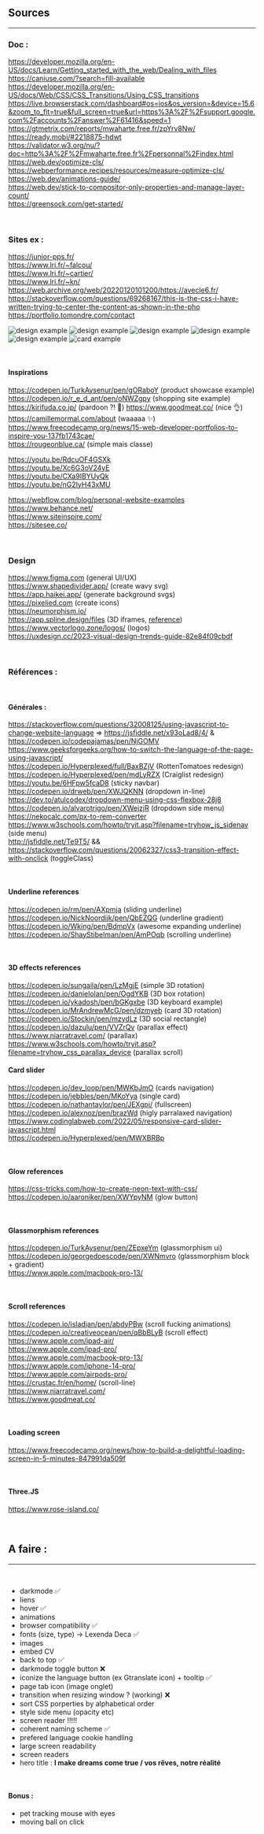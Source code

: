 <!-- FOR .Rmd
https://bookdown.org/yihui/rmarkdown/installation.html
https://stackoverflow.com/questions/36697244/rscript-is-not-recognized-as-an-internal-or-external-command-operable-program 
https://github.com/yixuan/prettydoc 
---
title: Nineteen Years Later
author: Harry Potter
date: July 31, 2016
output:
  prettydoc::html_pretty:
    theme: cayman
    highlight: github
    math: katex
---
-->
## Sources
***

### Doc :
https://developer.mozilla.org/en-US/docs/Learn/Getting_started_with_the_web/Dealing_with_files   
https://caniuse.com/?search=fill-available   
https://developer.mozilla.org/en-US/docs/Web/CSS/CSS_Transitions/Using_CSS_transitions   
https://live.browserstack.com/dashboard#os=ios&os_version=&device=15.6&zoom_to_fit=true&full_screen=true&url=https%3A%2F%2Fsupport.google.com%2Faccounts%2Fanswer%2F61416&speed=1   
https://gtmetrix.com/reports/mwaharte.free.fr/zpYrv8Nw/   
https://ready.mobi/#2218875-hdwt   
https://validator.w3.org/nu/?doc=http%3A%2F%2Fmwaharte.free.fr%2Fpersonnal%2Findex.html   
https://web.dev/optimize-cls/   
https://webperformance.recipes/resources/measure-optimize-cls/   
https://web.dev/animations-guide/   
https://web.dev/stick-to-compositor-only-properties-and-manage-layer-count/   
https://greensock.com/get-started/   




&nbsp;
### Sites ex :
https://junior-pps.fr/   
https://www.lri.fr/~falcou/   
https://www.lri.fr/~cartier/  
https://www.lri.fr/~kn/  
https://web.archive.org/web/20220120101200/https://avecle6.fr/  
https://stackoverflow.com/questions/69268167/this-is-the-css-i-have-written-trying-to-center-the-content-as-shown-in-the-pho  
https://portfolio.tomondre.com/contact   

![design example](/Documentation/design-1.jpg "Design Example")
![design example](/Documentation/playfull.jpeg "Design Example")
![design example](/Documentation/blurred_gradient.jpeg "Design Example")
![design example](/Documentation/classy.jpeg "Design Example")
![design example](/Documentation/simple_dark.jpeg "Design Example")
![card example](/Documentation/modern_cards.jpg "CardExample")


&nbsp;
#### Inspirations

https://codepen.io/TurkAysenur/pen/gORaboY  (product showcase example)   
https://codepen.io/r_e_d_ant/pen/oNWZgpy  (shopping site example)   
https://kirifuda.co.jp/   (pardoon ?! 🤯)
https://www.goodmeat.co/  (nice 👌)   
https://camillemormal.com/about   (waaaaa ✨)   
https://www.freecodecamp.org/news/15-web-developer-portfolios-to-inspire-you-137fb1743cae/   
https://rougeonblue.ca/   (simple mais classe)



https://youtu.be/RdcuOF4GSXk   
https://youtu.be/Xc6G3oV24yE   
https://youtu.be/CXa9IBYUyQk   
https://youtu.be/nG2IyH43xMU   

https://webflow.com/blog/personal-website-examples   
https://www.behance.net/   
https://www.siteinspire.com/   
https://sitesee.co/   




&nbsp;
### Design
https://www.figma.com (general UI/UX)   
https://www.shapedivider.app/ (create wavy svg)    
https://app.haikei.app/ (generate background svgs)   
https://pixelied.com (create icons)   
https://neumorphism.io/   
https://app.spline.design/files  (3D iframes, [reference](https://github.com/Wubpooz/Test_3D_css))   
https://www.vectorlogo.zone/logos/  (logos)   
https://uxdesign.cc/2023-visual-design-trends-guide-82e84f09cbdf   


&nbsp;
### Références :

&nbsp;
#### Générales : 

https://stackoverflow.com/questions/32008125/using-javascript-to-change-website-language => https://jsfiddle.net/x93oLad8/4/   &  https://codepen.io/codepajamas/pen/NjGOMV   
https://www.geeksforgeeks.org/how-to-switch-the-language-of-the-page-using-javascript/   
https://codepen.io/Hyperplexed/full/BaxBZjV (RottenTomatoes redesign)   
https://codepen.io/Hyperplexed/pen/mdLyRZX  (Craiglist redesign)   
https://youtu.be/6HFpw5fcaD8  (sticky navbar)   
https://codepen.io/drweb/pen/XWJQKNN  (dropdown in-line)   
https://dev.to/atulcodex/dropdown-menu-using-css-flexbox-28j8   
https://codepen.io/alvarotrigo/pen/XWejzjR  (dropdown side menu)   
https://nekocalc.com/px-to-rem-converter  
https://www.w3schools.com/howto/tryit.asp?filename=tryhow_js_sidenav (side menu)  
http://jsfiddle.net/Te9T5/ && https://stackoverflow.com/questions/20062327/css3-transition-effect-with-onclick  (toggleClass)  



&nbsp;
#### Underline references

https://codepen.io/rm/pen/AXpmja  (sliding underline)  
https://codepen.io/NickNoordijk/pen/QbEZQG  (underline gradient)  
https://codepen.io/Wking/pen/BdmpVx   (awesome expanding underline)  
https://codepen.io/ShayStibelman/pen/AmPOqb  (scrolling underline)  


&nbsp;
#### 3D effects references

https://codepen.io/sungaila/pen/LzMgjE  (simple 3D rotation)  
https://codepen.io/danielolan/pen/OgdYKB  (3D box rotation)  
https://codepen.io/ykadosh/pen/bGKgxbe  (3D keyboard example)  
https://codepen.io/MrAndrewMcG/pen/dzmyeb  (card 3D rotation)  
https://codepen.io/Stockin/pen/mzydLz   (3D social rectangle)  
https://codepen.io/dazulu/pen/VVZrQv  (parallax effect)  
https://www.niarratravel.com/ (parallax)   
https://www.w3schools.com/howto/tryit.asp?filename=tryhow_css_parallax_device (parallax scroll)


#### Card slider
https://codepen.io/dev_loop/pen/MWKbJmO  (cards navigation)   
https://codepen.io/jebbles/pen/MKoYya (single card)   
https://codepen.io/nathantaylor/pen/JEXgpj/ (fullscreen)   
https://codepen.io/alexnoz/pen/brazWd (higly parralaxed navigation)   
https://www.codinglabweb.com/2022/05/responsive-card-slider-javascript.html   
https://codepen.io/Hyperplexed/pen/MWXBRBp   

&nbsp;
#### Glow references

https://css-tricks.com/how-to-create-neon-text-with-css/  
https://codepen.io/aaroniker/pen/XWYpyNM  (glow button)  


&nbsp;
#### Glassmorphism references

https://codepen.io/TurkAysenur/pen/ZEpxeYm  (glassmorphism ui)  
https://codepen.io/georgedoescode/pen/XWNmvro  (glassmorphism block + gradient)  
https://www.apple.com/macbook-pro-13/  


&nbsp;
#### Scroll references

https://codepen.io/isladjan/pen/abdyPBw  (scroll fucking animations)  
https://codepen.io/creativeocean/pen/qBbBLyB  (scroll effect)  
https://www.apple.com/ipad-air/   
https://www.apple.com/ipad-pro/   
https://www.apple.com/macbook-pro-13/  
https://www.apple.com/iphone-14-pro/   
https://www.apple.com/airpods-pro/  
https://crustac.fr/en/home/ (scroll-line)  
https://www.niarratravel.com/  
https://www.goodmeat.co/  


&nbsp;
#### Loading screen

https://www.freecodecamp.org/news/how-to-build-a-delightful-loading-screen-in-5-minutes-847991da509f  

&nbsp;
#### Three.JS
https://www.rose-island.co/  

&nbsp;
## A faire :
***  
&nbsp;
- darkmode ✅
- liens
- hover ✅
- animations
- browser compatibility ✅
- fonts (size, type) -> Lexenda Deca ✅
- images
- embed CV
- back to top ✅
- darkmode toggle button ❌
- iconize the language button (ex Gtranslate icon) + tooltip ✅
- page tab icon (image onglet)
- transition when resizing window ? (working) ❌
- sort CSS porperties by alphabetical order
- style side menu (opacity etc)
- screen reader !!!!!
- coherent naming scheme ✅
- prefered language cookie handling
- large screen readability
- screen readers
- hero title :  __I make dreams come true / vos rêves, notre réalité__

&nbsp;
#### Bonus : 
  - pet tracking mouse with eyes 
  - moving ball on click

<!--$\displaystyle\iint_f $-->
